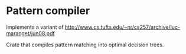 # Pattern compiler

Implements a variant of http://www.cs.tufts.edu/~nr/cs257/archive/luc-maranget/jun08.pdf

Crate that compiles pattern matching into optimal decision trees.
